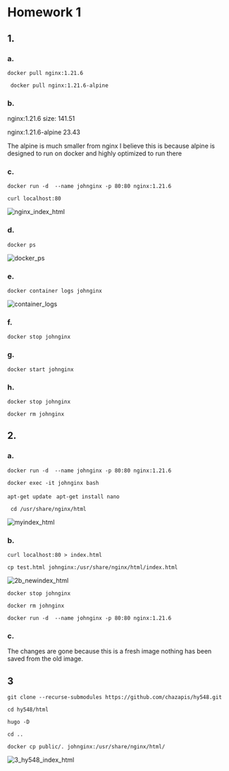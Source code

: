 # Homework 1

## 1.

### a.

` docker pull nginx:1.21.6 `

` docker pull nginx:1.21.6-alpine`

### b.
nginx:1.21.6 size: 141.51

nginx:1.21.6-alpine 23.43

The alpine is much smaller from nginx I believe this is because alpine is designed to run on docker and highly optimized to run there

### c.

` docker run -d  --name johnginx -p 80:80 nginx:1.21.6 `

`curl localhost:80 `

![nginx_index_html](https://github.com/johnarakas/CS-548/tree/main/Homework1/Assets/1c_index_html.png)

### d.

`docker ps`

![docker_ps](https://github.com/johnarakas/CS-548/tree/main/Homework1/Assets/1d_docker_ps.png)

### e.

`docker container logs johnginx`

![container_logs](https://github.com/johnarakas/CS-548/tree/main/Homework1/Assets/1e_container_logs.png)

### f.

`docker stop johnginx`

### g.

`docker start johnginx`

### h.


`docker stop johnginx`

`docker rm johnginx`

## 2.

### a.

` docker run -d  --name johnginx -p 80:80 nginx:1.21.6 `

` docker exec -it johnginx bash `

` apt-get update `
` apt-get install nano`

` cd /usr/share/nginx/html`

![myindex_html](https://github.com/johnarakas/CS-548/tree/main/Homework1/Assets/2a_myindex_html.png)

### b. 

`curl localhost:80 > index.html`

`cp test.html johnginx:/usr/share/nginx/html/index.html`

![2b_newindex_html](https://github.com/johnarakas/CS-548/tree/main/Homework1/Assets/2b_newindex_html.png)


`docker stop johnginx`

`docker rm johnginx`

` docker run -d  --name johnginx -p 80:80 nginx:1.21.6 `

### c.
The changes are gone because this is a fresh image nothing has been saved from the old image.

## 3

`git clone --recurse-submodules https://github.com/chazapis/hy548.git`

`cd hy548/html`

`hugo -D`

`cd ..`

`docker cp public/. johnginx:/usr/share/nginx/html/ `

![3_hy548_index_html](https://github.com/johnarakas/CS-548/tree/main/Homework1/Assets/3_hy548_index_html.png)






